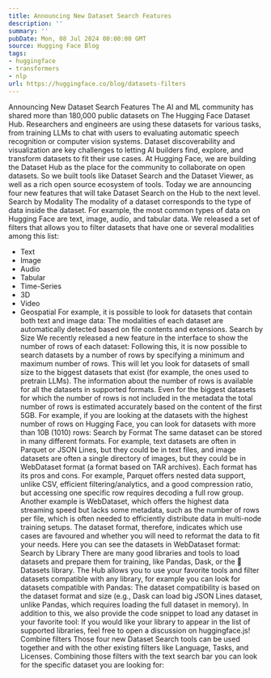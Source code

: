 ```yaml
---
title: Announcing New Dataset Search Features
description: ''
summary: ''
pubDate: Mon, 08 Jul 2024 00:00:00 GMT
source: Hugging Face Blog
tags:
- huggingface
- transformers
- nlp
url: https://huggingface.co/blog/datasets-filters
---
```


Announcing New Dataset Search Features
The AI and ML community has shared more than 180,000 public datasets on The Hugging Face Dataset Hub. Researchers and engineers are using these datasets for various tasks, from training LLMs to chat with users to evaluating automatic speech recognition or computer vision systems. Dataset discoverability and visualization are key challenges to letting AI builders find, explore, and transform datasets to fit their use cases.
At Hugging Face, we are building the Dataset Hub as the place for the community to collaborate on open datasets. So we built tools like Dataset Search and the Dataset Viewer, as well as a rich open source ecosystem of tools. Today we are announcing four new features that will take Dataset Search on the Hub to the next level.
Search by Modality
The modality of a dataset corresponds to the type of data inside the dataset. For example, the most common types of data on Hugging Face are text, image, audio, and tabular data.
We released a set of filters that allows you to filter datasets that have one or several modalities among this list:
- Text
- Image
- Audio
- Tabular
- Time-Series
- 3D
- Video
- Geospatial
For example, it is possible to look for datasets that contain both text and image data:
The modalities of each dataset are automatically detected based on file contents and extensions.
Search by Size
We recently released a new feature in the interface to show the number of rows of each dataset:
Following this, it is now possible to search datasets by a number of rows by specifying a minimum and maximum number of rows. This will let you look for datasets of small size to the biggest datasets that exist (for example, the ones used to pretrain LLMs).
The information about the number of rows is available for all the datasets in supported formats. Even for the biggest datasets for which the number of rows is not included in the metadata the total number of rows is estimated accurately based on the content of the first 5GB.
For example, if you are looking at the datasets with the highest number of rows on Hugging Face, you can look for datasets with more than 10B (1010) rows:
Search by Format
The same dataset can be stored in many different formats. For example, text datasets are often in Parquet or JSON Lines, but they could be in text files, and image datasets are often a single directory of images, but they could be in WebDataset format (a format based on TAR archives).
Each format has its pros and cons. For example, Parquet offers nested data support, unlike CSV, efficient filtering/analytics, and a good compression ratio, but accessing one specific row requires decoding a full row group. Another example is WebDataset, which offers the highest data streaming speed but lacks some metadata, such as the number of rows per file, which is often needed to efficiently distribute data in multi-node training setups.
The dataset format, therefore, indicates which use cases are favoured and whether you will need to reformat the data to fit your needs.
Here you can see the datasets in WebDataset format:
Search by Library
There are many good libraries and tools to load datasets and prepare them for training, like Pandas, Dask, or the 🤗 Datasets library. The Hub allows you to use your favorite tools and filter datasets compatible with any library, for example you can look for datasets compatible with Pandas:
The dataset compatibility is based on the dataset format and size (e.g., Dask can load big JSON Lines dataset, unlike Pandas, which requires loading the full dataset in memory). In addition to this, we also provide the code snippet to load any dataset in your favorite tool:
If you would like your library to appear in the list of supported libraries, feel free to open a discussion on huggingface.js!
Combine filters
Those four new Dataset Search tools can be used together and with the other existing filters like Language, Tasks, and Licenses. Combining those filters with the text search bar you can look for the specific dataset you are looking for: